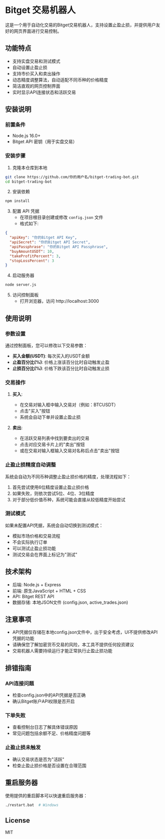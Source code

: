 # Bitget 交易机器人

这是一个用于自动化交易的Bitget交易机器人，支持设置止盈止损，并提供用户友好的网页界面进行交易控制。

## 功能特点

- 支持实盘交易和测试模式
- 自动设置止盈止损
- 支持市价买入和卖出操作
- 动态精度调整算法，自动适配不同币种的价格精度
- 简洁直观的网页控制界面
- 实时显示API连接状态和活跃交易

## 安装说明

### 前置条件

- Node.js 16.0+
- Bitget API 密钥（用于实盘交易）

### 安装步骤

1. 克隆本仓库到本地
```bash
git clone https://github.com/你的用户名/bitget-trading-bot.git
cd bitget-trading-bot
```

2. 安装依赖
```bash
npm install
```

3. 配置 API 凭据
   - 在项目根目录创建或修改 `config.json` 文件
   - 格式如下:
```json
{
  "apiKey": "你的Bitget API Key",
  "apiSecret": "你的Bitget API Secret",
  "apiPassphrase": "你的Bitget API Passphrase",
  "buyAmountUSDT": 10,
  "takeProfitPercent": 3,
  "stopLossPercent": 3
}
```

4. 启动服务器
```bash
node server.js
```

5. 访问控制面板
   - 打开浏览器，访问 http://localhost:3000

## 使用说明

### 参数设置

通过控制面板，您可以修改以下交易参数：
- **买入金额(USDT)**: 每次买入的USDT金额
- **止盈百分比(%)**: 价格上涨该百分比时自动触发止盈
- **止损百分比(%)**: 价格下跌该百分比时自动触发止损

### 交易操作

1. **买入**: 
   - 在交易对输入框中输入交易对（例如：BTCUSDT）
   - 点击"买入"按钮
   - 系统会自动下单并设置止盈止损

2. **卖出**: 
   - 在活跃交易列表中找到要卖出的交易
   - 点击对应交易卡片上的"卖出"按钮
   - 或在交易对输入框输入交易对名称后点击"卖出"按钮

### 止盈止损精度自动调整

系统会自动为不同币种调整止盈止损价格的精度，处理流程如下：
1. 首先尝试使用6位精度设置止盈止损价格
2. 如果失败，则依次尝试5位、4位、3位精度
3. 对于部分低价值币种，系统可能会直接从较低精度开始尝试

### 测试模式

如果未配置API凭据，系统会自动切换到测试模式：
- 模拟市场价格和交易流程
- 不会实际执行订单
- 可以测试止盈止损功能
- 测试交易会在界面上标记为"测试"

## 技术架构

- 后端: Node.js + Express
- 前端: 原生JavaScript + HTML + CSS
- API: Bitget REST API
- 数据存储: 本地JSON文件 (config.json, active_trades.json)

## 注意事项

- API凭据仅存储在本地config.json文件中，出于安全考虑，UI不提供修改API凭据的功能
- 请确保您了解加密货币交易的风险，本工具不提供任何投资建议
- 交易机器人需要持续运行才能正常执行止盈止损功能

## 排错指南

### API连接问题
- 检查config.json中的API凭据是否正确
- 确认Bitget账户API权限是否开启

### 下单失败
- 查看控制台日志了解具体错误原因
- 常见问题包括余额不足、价格精度问题等

### 止盈止损未触发
- 确认交易状态是否为"活跃"
- 检查止盈止损价格是否设置在合理范围

## 重启服务器

使用提供的重启脚本可以快速重启服务器：
```bash
./restart.bat  # Windows
```

## License

MIT 

